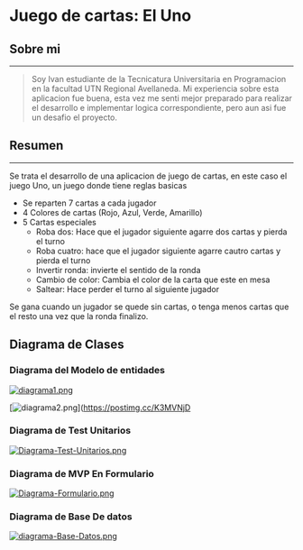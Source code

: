 # Juego de cartas: El Uno

## Sobre mi
------------
> Soy Ivan estudiante de la Tecnicatura Universitaria en Programacion en la facultad UTN Regional Avellaneda. 
Mi experiencia sobre esta aplicacion fue buena, esta vez me senti mejor preparado para realizar 
el desarrollo e implementar logica correspondiente, pero aun asi fue un desafio el proyecto.

## Resumen
------------
Se trata el desarrollo de una aplicacion de juego de cartas, en este caso
el juego Uno, un juego donde tiene reglas basicas
* Se reparten 7 cartas a cada jugador
* 4 Colores de cartas (Rojo, Azul, Verde, Amarillo)
* 5 Cartas especiales
  - Roba dos: Hace que el jugador siguiente agarre dos cartas y pierda el turno
  - Roba cuatro: hace que el jugador siguiente agarre cautro cartas y pierda el turno
  - Invertir ronda: invierte el sentido de la ronda
  - Cambio de color: Cambia el color de la carta que este en mesa
  - Saltear: Hace perder el turno al siguiente jugador
  
Se gana cuando un jugador se quede sin cartas, o tenga menos cartas que el resto
una vez que la ronda finalizo.

## Diagrama de Clases

### Diagrama del Modelo de entidades
[![diagrama1.png](https://i.postimg.cc/YCJt4gXp/diagrama1.png)](https://postimg.cc/gxqCQwF5)

[![diagrama2.png](https://i.postimg.cc/WzWvsJFc/diagrama2.png)](https://postimg.cc/K3MVNjD

### Diagrama de Test Unitarios
[![Diagrama-Test-Unitarios.png](https://i.postimg.cc/qRGrZFpR/Diagrama-Test-Unitarios.png)](https://postimg.cc/BLtRjML9)

### Diagrama de MVP En Formulario
[![Diagrama-Formulario.png](https://i.postimg.cc/QN0sQv6Y/Diagrama-Formulario.png)](https://postimg.cc/F1d2mCX0)

### Diagrama de Base De datos 
[![diagrama-Base-Datos.png](https://i.postimg.cc/XJW3LWSm/diagrama-Base-Datos.png)](https://postimg.cc/gwgfcf0H)

